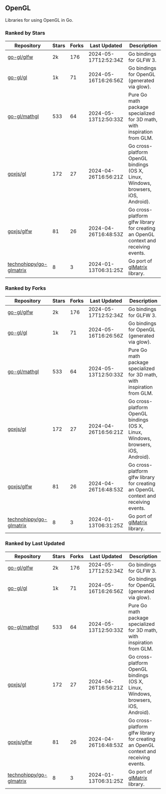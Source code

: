 ## OpenGL

Libraries for using OpenGL in Go.

### Ranked by Stars

| Repository | Stars | Forks | Last Updated | Description | 
|------------|-------|-------|--------------|-------------|
| [go-gl/glfw](https://github.com/go-gl/glfw) | 2k | 176 | 2024-05-17T12:52:34Z |  Go bindings for GLFW 3. |
| [go-gl/gl](https://github.com/go-gl/gl) | 1k | 71 | 2024-05-16T16:26:56Z |  Go bindings for OpenGL (generated via glow). |
| [go-gl/mathgl](https://github.com/go-gl/mathgl) | 533 | 64 | 2024-05-13T12:50:33Z |  Pure Go math package specialized for 3D math, with inspiration from GLM. |
| [goxjs/gl](https://github.com/goxjs/gl) | 172 | 27 | 2024-04-26T16:56:21Z |  Go cross-platform OpenGL bindings (OS X, Linux, Windows, browsers, iOS, Android). |
| [goxjs/glfw](https://github.com/goxjs/glfw) | 81 | 26 | 2024-04-26T16:48:53Z |  Go cross-platform glfw library for creating an OpenGL context and receiving events. |
| [technohippy/go-glmatrix](https://github.com/technohippy/go-glmatrix) | 8 | 3 | 2024-01-13T06:31:25Z |  Go port of [glMatrix](https://glmatrix.net/) library. |

### Ranked by Forks

| Repository | Stars | Forks | Last Updated | Description | 
|------------|-------|-------|--------------|-------------|
| [go-gl/glfw](https://github.com/go-gl/glfw) | 2k | 176 | 2024-05-17T12:52:34Z |  Go bindings for GLFW 3. |
| [go-gl/gl](https://github.com/go-gl/gl) | 1k | 71 | 2024-05-16T16:26:56Z |  Go bindings for OpenGL (generated via glow). |
| [go-gl/mathgl](https://github.com/go-gl/mathgl) | 533 | 64 | 2024-05-13T12:50:33Z |  Pure Go math package specialized for 3D math, with inspiration from GLM. |
| [goxjs/gl](https://github.com/goxjs/gl) | 172 | 27 | 2024-04-26T16:56:21Z |  Go cross-platform OpenGL bindings (OS X, Linux, Windows, browsers, iOS, Android). |
| [goxjs/glfw](https://github.com/goxjs/glfw) | 81 | 26 | 2024-04-26T16:48:53Z |  Go cross-platform glfw library for creating an OpenGL context and receiving events. |
| [technohippy/go-glmatrix](https://github.com/technohippy/go-glmatrix) | 8 | 3 | 2024-01-13T06:31:25Z |  Go port of [glMatrix](https://glmatrix.net/) library. |

### Ranked by Last Updated

| Repository | Stars | Forks | Last Updated | Description | 
|------------|-------|-------|--------------|-------------|
| [go-gl/glfw](https://github.com/go-gl/glfw) | 2k | 176 | 2024-05-17T12:52:34Z |  Go bindings for GLFW 3. |
| [go-gl/gl](https://github.com/go-gl/gl) | 1k | 71 | 2024-05-16T16:26:56Z |  Go bindings for OpenGL (generated via glow). |
| [go-gl/mathgl](https://github.com/go-gl/mathgl) | 533 | 64 | 2024-05-13T12:50:33Z |  Pure Go math package specialized for 3D math, with inspiration from GLM. |
| [goxjs/gl](https://github.com/goxjs/gl) | 172 | 27 | 2024-04-26T16:56:21Z |  Go cross-platform OpenGL bindings (OS X, Linux, Windows, browsers, iOS, Android). |
| [goxjs/glfw](https://github.com/goxjs/glfw) | 81 | 26 | 2024-04-26T16:48:53Z |  Go cross-platform glfw library for creating an OpenGL context and receiving events. |
| [technohippy/go-glmatrix](https://github.com/technohippy/go-glmatrix) | 8 | 3 | 2024-01-13T06:31:25Z |  Go port of [glMatrix](https://glmatrix.net/) library. |

